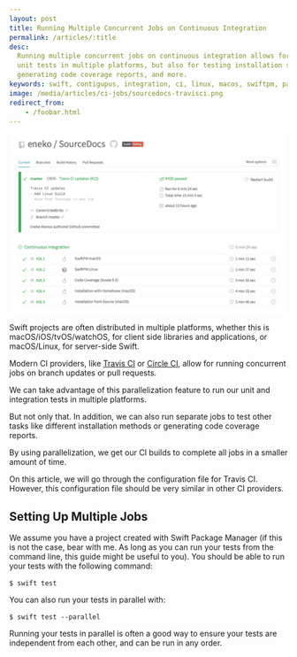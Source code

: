 ```yaml
---
layout: post
title: Running Multiple Concurrent Jobs on Continuous Integration
permalink: /articles/:title
desc:
  Running multiple concurrent jobs on continuous integration allows for running
  unit tests in multiple platforms, but also for testing installation scripts,
  generating code coverage reports, and more.
keywords: swift, contigupus, integration, ci, linux, macos, swiftpm, package, manager, travis, travisci
image: /media/articles/ci-jobs/sourcedocs-travisci.png
redirect_from:
    - /foobar.html
---
```


![](/media/articles/ci-jobs/sourcedocs-travisci.png)

Swift projects are often distributed in multiple platforms, whether this is
macOS/iOS/tvOS/watchOS, for client side libraries and applications, or
macOS/Linux, for server-side Swift.

Modern CI providers, like [Travis CI](https://travis-ci.org) or
[Circle CI](https://circleci.com), allow for running concurrent
jobs on branch updates or pull requests.

We can take advantage of this parallelization feature to run our unit and
integration tests in multiple platforms.

But not only that. In addition, we can also run separate jobs to test other
tasks like different installation methods or generating code coverage reports.

By using parallelization, we get our CI builds to complete all jobs in a
smaller amount of time.

On this article, we will go through the configuration file for Travis CI.
However, this configuration file should be very similar in other CI providers.

## Setting Up Multiple Jobs

We assume you have a project created with Swift Package Manager (if this is not
the case, bear with me. As long as you can run your tests from the command line,
this guide might be useful to you). You should be able to run your tests
with the following command:

```
$ swift test
```

You can also run your tests in parallel with:

```
$ swift test --parallel
```

Running your tests in parallel is often a good way to ensure your tests are
independent from each other, and can be run in any order.

